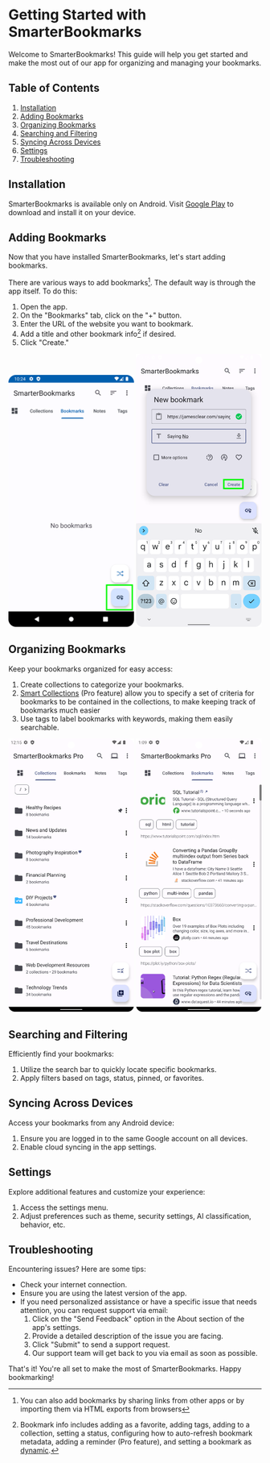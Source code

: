 # Getting Started with SmarterBookmarks

Welcome to SmarterBookmarks! This guide will help you get started and make the most out of our app for organizing and managing your bookmarks.

## Table of Contents

1. [Installation](#installation)
2. [Adding Bookmarks](#adding-bookmarks)
3. [Organizing Bookmarks](#organizing-bookmarks)
4. [Searching and Filtering](#searching-and-filtering)
5. [Syncing Across Devices](#syncing-across-devices)
6. [Settings](#settings)
7. [Troubleshooting](#troubleshooting)

## Installation

SmarterBookmarks is available only on Android. Visit [Google Play](https://play.google.com/store/apps/details?id=com.smarter.technologist.android.smarterbookmarks) to download and install it on your device.

## Adding Bookmarks

Now that you have installed SmarterBookmarks, let's start adding bookmarks.

There are various ways to add bookmarks[^1]. The default way is through the app itself. To do this:

1. Open the app.
2. On the "Bookmarks" tab, click on the "+" button.
3. Enter the URL of the website you want to bookmark.
4. Add a title and other bookmark info[^2] if desired.
5. Click "Create."

<p float="left">
    <img src="assets/1.png" alt="Clicking the + button to add a bookmark" width="250"/>
    <img src="assets/2.png" alt="Creating a bookmark" width="250"/>
</p>

## Organizing Bookmarks

Keep your bookmarks organized for easy access:

1. Create collections to categorize your bookmarks.
2. [Smart Collections](pages/SMART.md) (Pro feature) allow you to specify a set of criteria for bookmarks to be contained in the collections, to make keeping track of bookmarks much easier
3. Use tags to label bookmarks with keywords, making them easily searchable.
<p float="left">
    <img src="assets/6.png" alt="Sample collections" width="250"/>
    <img src="assets/11.png" alt="Sample bookmarks" width="250"/>
</p>

## Searching and Filtering

Efficiently find your bookmarks:

1. Utilize the search bar to quickly locate specific bookmarks.
2. Apply filters based on tags, status, pinned, or favorites.

## Syncing Across Devices

Access your bookmarks from any Android device:

1. Ensure you are logged in to the same Google account on all devices.
2. Enable cloud syncing in the app settings.

## Settings

Explore additional features and customize your experience:

1. Access the settings menu.
2. Adjust preferences such as theme, security settings, AI classification, behavior, etc.

## Troubleshooting

Encountering issues? Here are some tips:

- Check your internet connection.
- Ensure you are using the latest version of the app.
- If you need personalized assistance or have a specific issue that needs attention, you can request support via email:
    1. Click on the "Send Feedback" option in the About section of the app's settings.
    2. Provide a detailed description of the issue you are facing.
    3. Click "Submit" to send a support request.
    4. Our support team will get back to you via email as soon as possible.

That's it! You're all set to make the most of SmarterBookmarks. Happy bookmarking!

[^1]: You can also add bookmarks by sharing links from other apps or by importing them via HTML exports from browsers
[^2]: Bookmark info includes adding as a favorite, adding tags, adding to a collection, setting a status, configuring how to auto-refresh bookmark metadata, adding a reminder (Pro feature), and setting a bookmark as [dynamic](pages/DYNAMIC.md).
